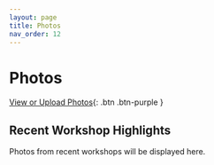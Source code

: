 ```yaml
---
layout: page
title: Photos
nav_order: 12
---
```


# Photos
[View or Upload Photos](https://drive.google.com/drive/folders/18dxoLeBEt4ljCZgaqk67qwaHAGkJdNqZ?usp=share_link){: .btn .btn-purple }

## Recent Workshop Highlights
Photos from recent workshops will be displayed here.
